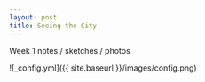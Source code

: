 ```yaml
---
layout: post
title: Seeing the City
---
```


Week 1 notes / sketches / photos

![_config.yml]({{ site.baseurl }}/images/config.png)
